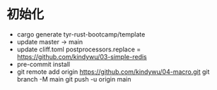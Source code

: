 # 初始化

- cargo generate tyr-rust-bootcamp/template
- update master -> main
- update cliff.toml postprocessors.replace = https://github.com/kindywu/03-simple-redis
- pre-commit install
- git remote add origin https://github.com/kindywu/04-macro.git
  git branch -M main
  git push -u origin main

